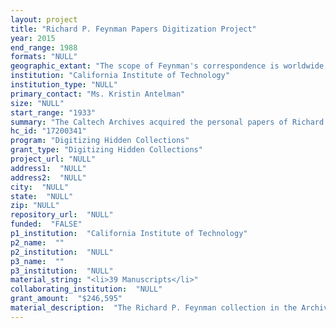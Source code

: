 ```yaml
--- 
layout: project 
title: "Richard P. Feynman Papers Digitization Project"
year: 2015
end_range: 1988
formats: "NULL"
geographic_extant: "The scope of Feynman's correspondence is worldwide, extending throughout the global physics community. His working manuscripts were created mainly in the United States, principally in California after 1951. A small amount of material was created during his year as visiting professor in Brazil."
institution: "California Institute of Technology"
institution_type: "NULL"
primary_contact: "Ms. Kristin Antelman"
size: "NULL"
start_range: "1933"
summary: "The Caltech Archives acquired the personal papers of Richard Feynman in the period between 1968 and 1988. In 2015, on the 50th anniversary of Feynman's receipt of the Nobel Prize in physics and of the publication of The Feynman Lectures on Physics, the Archives proposes to digitize Feynman's papers in order to promote and preserve his legacy to the fullest extent possible using the best of current technology. This proposal would enable the \"hidden\" work of this eminent physicist and educator to be used by a wide range of scholars and the general public for study and research."
hc_id: "17200341"
program: "Digitizing Hidden Collections"
grant_type: "Digitizing Hidden Collections"
project_url: "NULL"
address1:  "NULL"
address2:  "NULL"
city:  "NULL"
state:  "NULL"
zip: "NULL"
repository_url:  "NULL"
funded:  "FALSE"
p1_institution:  "California Institute of Technology"
p2_name:  ""
p2_institution:  "NULL"
p3_name:  ""
p3_institution:  "NULL"
material_string: "<li>39 Manuscripts</li>"
collaborating_institution:  "NULL"
grant_amount:  "$246,595"
material_description:  "The Richard P. Feynman collection in the Archives of the California Institute of Technology (Caltech) contains the personal and scientific papers of the most renowned American physicist of the later 20th century. Feynman began to donate his papers to the Caltech Archives in 1968. The donation was completed following his death by his widow, Gweneth Feynman. Feynman held the Richard Chace Tolman professorship of theoretical physics at Caltech from 1951 until his death in 1988. \n\n\n\nFeynman was born in Queens, New York City, on May 11, 1918. In 1939 he received his BS degree in physics from MIT and in 1942, his PhD from Princeton University under John A. Wheeler. After three years working on the Manhattan Project, Feynman was recruited by Hans Bethe\"”Nobel Prize in physics, 1967\"”to Cornell, where he spent six years. Feynman was best known for his contributions to quantum mechanics, the development of quantum electrodynamics (QED), superfluid helium and particle physics. For his discoveries in QED Feynman won the Nobel Prize in physics, together with Julian Schwinger and S. I. Tomonaga, in 1965. As part of this work he invented what came to be known as \"Feynman diagrams,\"  visual representations of space-time particle interactions. \n\n\n\nThe Feynman papers at Caltech contain correspondence with the greatest names in late 20th-century physics: Hans Bethe, Niels Bohr, Enrico Fermi, Werner Heisenberg, J. Robert Oppenheimer, Hideki Yukawa. Original texts and notes for many lectures, including the original handwritten notes for the celebrated Feynman Lectures on Physics, are preserved. A vast amount of working notes and calculations show the intensity of Feynman's work on a wide array of problems of interest to him, much of which was never published. Feynman's participation in the space shuttle Challenger investigation in 1986 is also documented. Two boxes of audiovisual materials are included in the collection."
---
```

